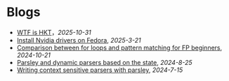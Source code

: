 # Blogs

- [WTF is HKT](./2025-10-31)，_2025-10-31_
- [Install Nvidia drivers on Fedora](./2025-3-21), _2025-3-21_
- [Comparison between for loops and pattern matching for FP beginners](./2024-10-21), _2024-10-21_
- [Parsley and dynamic parsers based on the state](./2024-8-25), _2024-8-25_
- [Writing context sensitive parsers with parsley](./2024-7-15), _2024-7-15_
